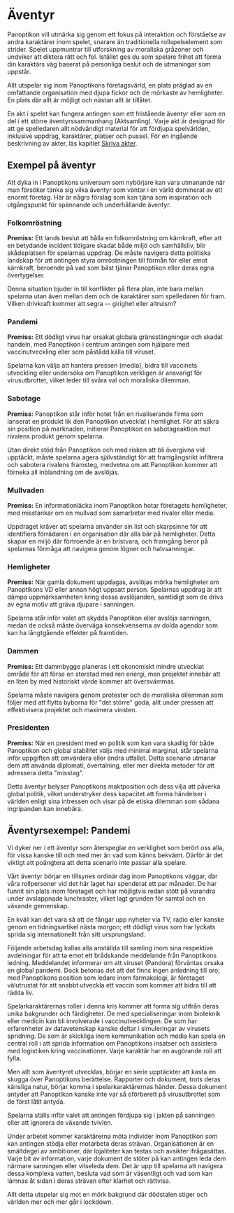 # Äventyr

Panoptikon vill utmärka sig genom ett fokus på interaktion och förståelse av andra karaktärer inom spelet, snarare än traditionella rollspelselement som strider. Spelet uppmuntrar till utforskning av moraliska gråzoner och undviker att diktera rätt och fel. Istället ges du som spelare frihet att forma din karaktärs väg baserat på personliga beslut och de utmaningar som uppstår.

Allt utspelar sig inom Panoptikons företagsvärld, en plats präglad av en omfattande organisation med djupa fickor och de mörkaste av hemligheter. En plats där allt är möjligt och nästan allt är tillåtet.

En akt i spelet kan fungera antingen som ett fristående äventyr eller som en del i ett större äventyrssammanhang (Aktsamling). Varje akt är designad för att ge spelledaren allt nödvändigt material för att fördjupa spelvärlden, inklusive uppdrag, karaktärer, platser och pussel. För en ingående beskrivning av akter, läs kapitlet [Skriva akter](/writing-acts.md).

## Exempel på äventyr

Att dyka in i Panoptikons universum som nybörjare kan vara utmanande när man försöker tänka sig vilka äventyr som väntar i en värld dominerat av ett enormt företag. Här är några förslag som kan tjäna som inspiration och utgångspunkt för spännande och underhållande äventyr.

### Folkomröstning

**Premiss:** Ett lands beslut att hålla en folkomröstning om kärnkraft, efter att en betydande incident tidigare skadat både miljö och samhällsliv, blir skådeplatsen för spelarnas uppdrag. De måste navigera detta politiska landskap för att antingen styra omröstningen till förmån för eller emot kärnkraft, beroende på vad som bäst tjänar Panoptikon eller deras egna övertygelser.

Denna situation bjuder in till konflikter på flera plan, inte bara mellan spelarna utan även mellan dem och de karaktärer som spelledaren för fram. Vilken drivkraft kommer att segra -- girighet eller altruism?

### Pandemi

**Premiss:** Ett dödligt virus har orsakat globala gränsstängningar och skadat handeln, med Panoptikon i centrum antingen som hjälpare med vaccinutveckling eller som påstådd källa till viruset.

Spelarna kan välja att hantera pressen (media), bidra till vaccinets utveckling eller undersöka om Panoptikon verkligen är ansvarigt för virusutbrottet, vilket leder till svåra val och moraliska dilemman.

### Sabotage

**Premiss:** Panoptikon står inför hotet från en rivaliserande firma som lanserat en produkt lik den Panoptikon utvecklat i hemlighet. För att säkra sin position på marknaden, initierar Panoptikon en sabotageaktion mot rivalens produkt genom spelarna.

Utan direkt stöd från Panoptikon och med risken att bli övergivna vid upptäckt, måste spelarna agera självständigt för att framgångsrikt infiltrera och sabotera rivalens framsteg, medvetna om att Panoptikon kommer att förneka all inblandning om de avslöjas.

### Mullvaden

**Premiss:** En informationläcka inom Panoptikon hotar företagets hemligheter, med misstankar om en mullvad som samarbetar med rivaler eller media.

Uppdraget kräver att spelarna använder sin list och skarpsinne för att identifiera förrädaren i en organisation där alla bär på hemligheter. Detta skapar en miljö där förtroende är en bristvara, och framgång beror på spelarnas förmåga att navigera genom lögner och halvsanningar.

### Hemligheter

**Premiss:** När gamla dokument uppdagas, avslöjas mörka hemligheter om Panoptikons VD eller annan högt uppsatt person. Spelarnas uppdrag är att dämpa uppmärksamheten kring dessa avslöjanden, samtidigt som de drivs av egna motiv att gräva djupare i sanningen.

Spelarna står inför valet att skydda Panoptikon eller avslöja sanningen, medan de också måste överväga konsekvenserna av dolda agendor som kan ha långtgående effekter på framtiden.

### Dammen

**Premiss:** Ett dammbygge planeras i ett ekonomiskt mindre utvecklat område för att förse en storstad med ren energi, men projektet innebär att en liten by med historiskt värde kommer att översvämmas.

Spelarna måste navigera genom protester och de moraliska dilemman som följer med att flytta byborna för "det större" goda, allt under pressen att effektivisera projektet och maximera vinsten.

### Presidenten

**Premiss:** När en president med en politik som kan vara skadlig för både Panoptikon och global stabilitet väljs med minimal marginal, står spelarna inför uppgiften att omvärdera eller ändra utfallet. Detta scenario utmanar dem att använda diplomati, övertalning, eller mer direkta metoder för att adressera detta "misstag".

Detta äventyr belyser Panoptikons maktposition och dess vilja att påverka global politik, vilket understryker dess kapacitet att forma händelser i världen enligt sina intressen och visar på de etiska dilemman som sådana ingripanden kan innebära.

## Äventyrsexempel: Pandemi

Vi dyker ner i ett äventyr som återspeglar en verklighet som berört oss alla, för vissa kanske till och med mer än vad som känns bekvämt. Därför är det viktigt att poängtera att detta scenario inte passar alla spelare.

Vårt äventyr börjar en tillsynes ordinär dag inom Panoptikons väggar, där våra rollpersoner vid det här laget har spenderat ett par månader. De har funnit sin plats inom företaget och har möjligtvis redan stött på varandra under avslappnade lunchraster, vilket lagt grunden för samtal och en växande gemenskap.

En kväll kan det vara så att de fångar upp nyheter via TV, radio eller kanske genom en tidningsartikel nästa morgon; ett dödligt virus som har lyckats sprida sig internationellt från sitt ursprungsland.

Följande arbetsdag kallas alla anställda till samling inom sina respektive avdelningar för att ta emot ett brådskande meddelande från Panoptikons ledning. Meddelandet informerar om att viruset (Pandora) förväntas orsaka en global pandemi. Dock betonas det att det finns ingen anledning till oro; med Panoptikons position som ledare inom farmakologi, är företaget välutrustat för att snabbt utveckla ett vaccin som kommer att bidra till att rädda liv.

Spelarkaraktärernas roller i denna kris kommer att forma sig utifrån deras unika bakgrunder och färdigheter. De med specialiseringar inom bioteknik eller medicin kan bli involverade i vaccinutvecklingen. De som har erfarenheter av datavetenskap kanske deltar i simuleringar av virusets spridning. De som är skickliga inom kommunikation och media kan spela en central roll i att sprida information om Panoptikons insatser och assistera med logistiken kring vaccinationer. Varje karaktär har en avgörande roll att fylla.

Men allt som äventyret utvecklas, börjar en serie upptäckter att kasta en skugga över Panoptikons berättelse. Rapporter och dokument, trots deras känsliga natur, börjar komma i spelarkaraktärernas händer. Dessa dokument antyder att Panoptikon kanske inte var så oförberett på virusutbrottet som de först låtit antyda.

Spelarna ställs inför valet att antingen fördjupa sig i jakten på sanningen eller att ignorera de växande tvivlen.

Under arbetet kommer karaktärerna möta individer inom Panoptikon som kan antingen stödja eller motarbeta deras strävan. Organisationen är en smältdegel av ambitioner, där lojaliteter kan testas och avsikter ifrågasättas. Varje bit av information, varje dokument de stöter på kan antingen leda dem närmare sanningen eller vilseleda dem. Det är upp till spelarna att navigera dessa komplexa vatten, besluta vad som är väsentligt och vad som kan lämnas åt sidan i deras strävan efter klarhet och rättvisa.

Allt detta utspelar sig mot en mörk bakgrund där dödstalen stiger och världen mer och mer går i lockdown.
